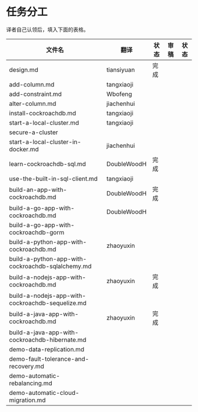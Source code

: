 # 任务分工

译者自己认领后，填入下面的表格。

| 文件名                                    | 翻译          | 状态   | 审稿   | 状态   |
| -------------------------------------- | ----------- | ---- | ---- | ---- |
| design.md                              | tiansiyuan  | 完成   |      |      |
| add-column.md                          | tangxiaoji  |      |      |      |
| add-constraint.md                      | Wbofeng     |      |      |      |
| alter-column.md                        | jiachenhui  |      |      |      |
| install-cockroachdb.md                 | tangxiaoji  |      |      |      |
| start-a-local-cluster.md               | tangxiaoji  |      |      |      |
| secure-a-cluster |||||
| start-a-local-cluster-in-docker.md     | jiachenhui  |      |      |      |
| learn-cockroachdb-sql.md               | DoubleWoodH | 完成   |      |      |
| use-the-built-in-sql-client.md         | tangxiaoji  |      |      |      |
| build-an-app-with-cockroachdb.md       | DoubleWoodH | 完成   |      |      |
| build-a-go-app-with-cockroachdb.md     | DoubleWoodH |      |      |      |
| build-a-go-app-with-cockroachdb-gorm   | ||||
| build-a-python-app-with-cockroachdb.md | zhaoyuxin   |      |      |      |
| build-a-python-app-with-cockroachdb-sqlalchemy.md | | | | |
| build-a-nodejs-app-with-cockroachdb.md | zhaoyuxin   | 完成   |      |      |
| build-a-nodejs-app-with-cockroachdb-sequelize.md | | | | |
| build-a-java-app-with-cockroachdb.md   | zhaoyuxin   | 完成   |      |      |
| build-a-java-app-with-cockroachdb-hibernate.md | | | | |
| demo-data-replication.md               |             |      |      |      |
| demo-fault-tolerance-and-recovery.md   |             |      |      |      |
| demo-automatic-rebalancing.md          |             |      |      |      |
| demo-automatic-cloud-migration.md      |             |      |      |      |
